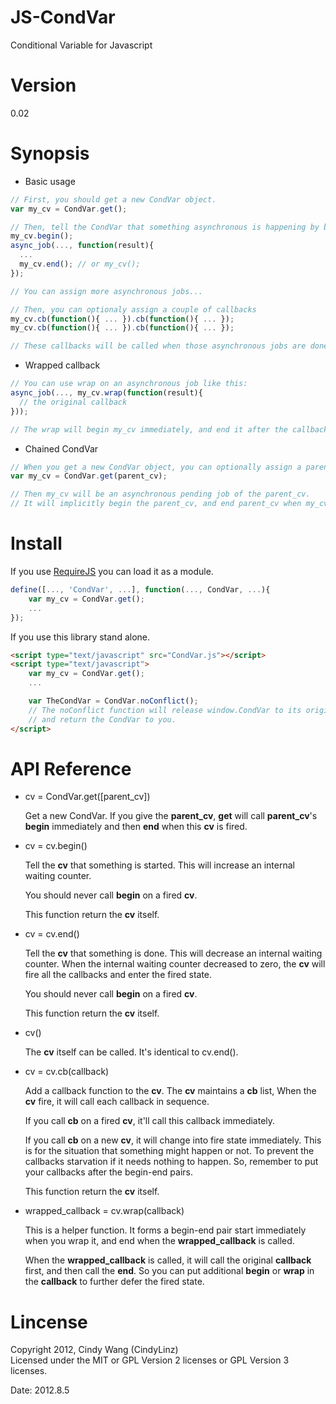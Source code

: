 JS-CondVar
==========

Conditional Variable for Javascript

Version
=======

0\.02

Synopsis
========

+ Basic usage

```javascript
// First, you should get a new CondVar object.
var my_cv = CondVar.get();

// Then, tell the CondVar that something asynchronous is happening by begin-end pair.
my_cv.begin();
async_job(..., function(result){
  ...
  my_cv.end(); // or my_cv();
});

// You can assign more asynchronous jobs...

// Then, you can optionaly assign a couple of callbacks
my_cv.cb(function(){ ... }).cb(function(){ ... });
my_cv.cb(function(){ ... }).cb(function(){ ... });

// These callbacks will be called when those asynchronous jobs are done.
```

+ Wrapped callback

```javascript
// You can use wrap on an asynchronous job like this:
async_job(..., my_cv.wrap(function(result){
  // the original callback
}));

// The wrap will begin my_cv immediately, and end it after the callback returns.
```

+ Chained CondVar

```javascript
// When you get a new CondVar object, you can optionally assign a parent CondVar to it.
var my_cv = CondVar.get(parent_cv);

// Then my_cv will be an asynchronous pending job of the parent_cv.
// It will implicitly begin the parent_cv, and end parent_cv when my_cv are all done.
```

Install
=======

If you use [RequireJS][] you can load it as a module.

```javascript
define([..., 'CondVar', ...], function(..., CondVar, ...){
    var my_cv = CondVar.get();
    ...
});
```

If you use this library stand alone.

```html
<script type="text/javascript" src="CondVar.js"></script>
<script type="text/javascript">
    var my_cv = CondVar.get();
    ...

    var TheCondVar = CondVar.noConflict();
    // The noConflict function will release window.CondVar to its original value,
    // and return the CondVar to you.
</script>
```

[RequireJS]: http://requirejs.org/

API Reference
=============

+ cv = CondVar.get([parent_cv])

  Get a new CondVar. If you give the **parent\_cv**,
  **get** will call **parent\_cv**'s **begin** immediately and then **end**
  when this **cv** is fired.

+ cv = cv.begin()

  Tell the **cv** that something is started.
  This will increase an internal waiting counter.

  You should never call **begin** on a fired **cv**.

  This function return the **cv** itself.

+ cv = cv.end()

  Tell the **cv** that something is done.
  This will decrease an internal waiting counter.
  When the internal waiting counter decreased to zero,
  the **cv** will fire all the callbacks and enter the fired state.

  You should never call **begin** on a fired **cv**.

  This function return the **cv** itself.

+ cv()

  The **cv** itself can be called. It's identical to cv.end().

+ cv = cv.cb(callback)

  Add a callback function to the **cv**.
  The **cv** maintains a **cb** list,
  When the **cv** fire, it will call each callback in sequence.

  If you call **cb** on a fired **cv**,
  it'll call this callback immediately.

  If you call **cb** on a new **cv**,
  it will change into fire state immediately.
  This is for the situation that something might happen or not.
  To prevent the callbacks starvation if it needs nothing to happen.
  So, remember to put your callbacks after the begin-end pairs.

  This function return the **cv** itself.

+ wrapped\_callback = cv.wrap(callback)

  This is a helper function. It forms a begin-end pair start immediately when
  you wrap it, and end when the **wrapped\_callback** is called.

  When the **wrapped\_callback** is called, it will call the original **callback** first,
  and then call the **end**.
  So you can put additional **begin** or **wrap** in the **callback** to further defer the fired state.

Lincense
========

Copyright 2012, Cindy Wang (CindyLinz)  
Licensed under the MIT or GPL Version 2 licenses or GPL Version 3 licenses.

Date: 2012.8.5
